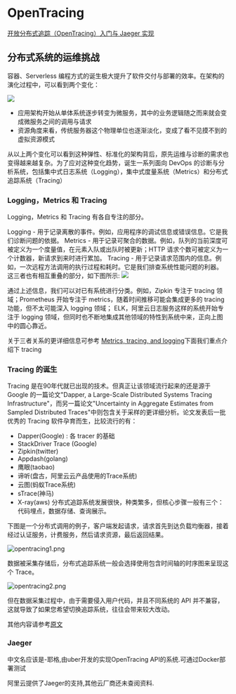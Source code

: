 OpenTracing
======================

[开放分布式追踪（OpenTracing）入门与 Jaeger 实现](https://yq.aliyun.com/articles/514488)

分布式系统的运维挑战
------------------
容器、Serverless 编程方式的诞生极大提升了软件交付与部署的效率。在架构的演化过程中，可以看到两个变化：

![](http://ata2-img.cn-hangzhou.img-pub.aliyun-inc.com/9e95e41a2fa724dc66b2f49a967845c6.png)
* 应用架构开始从单体系统逐步转变为微服务，其中的业务逻辑随之而来就会变成微服务之间的调用与请求
* 资源角度来看，传统服务器这个物理单位也逐渐淡化，变成了看不见摸不到的虚拟资源模式

从以上两个变化可以看到这种弹性、标准化的架构背后，原先运维与诊断的需求也变得越来越复杂。为了应对这种变化趋势，诞生一系列面向 DevOps 的诊断与分析系统，包括集中式日志系统（Logging），集中式度量系统（Metrics）和分布式追踪系统（Tracing）

### Logging，Metrics 和 Tracing

Logging，Metrics 和 Tracing 有各自专注的部分。

Logging - 用于记录离散的事件。例如，应用程序的调试信息或错误信息。它是我们诊断问题的依据。
Metrics - 用于记录可聚合的数据。例如，队列的当前深度可被定义为一个度量值，在元素入队或出队时被更新；HTTP 请求个数可被定义为一个计数器，新请求到来时进行累加。
Tracing - 用于记录请求范围内的信息。例如，一次远程方法调用的执行过程和耗时。它是我们排查系统性能问题的利器。
这三者也有相互重叠的部分，如下图所示:
![](http://ata2-img.cn-hangzhou.img-pub.aliyun-inc.com/92806aa2426813a4f47e6ba9b01f76f7.png)

通过上述信息，我们可以对已有系统进行分类。例如，Zipkin 专注于 tracing 领域；Prometheus 开始专注于 metrics，随着时间推移可能会集成更多的 tracing 功能，但不太可能深入 logging 领域； ELK，阿里云日志服务这样的系统开始专注于 logging 领域，但同时也不断地集成其他领域的特性到系统中来，正向上图中的圆心靠近。

关于三者关系的更详细信息可参考 [Metrics, tracing, and logging](http://peter.bourgon.org/blog/2017/02/21/metrics-tracing-and-logging.html?spm=a2c4e.11153940.blogcont514488.18.11b730c2dYH4KD)下面我们重点介绍下 tracing

### Tracing 的诞生
Tracing 是在90年代就已出现的技术。但真正让该领域流行起来的还是源于 Google 的一篇论文"Dapper, a Large-Scale Distributed Systems Tracing Infrastructure"，而另一篇论文"Uncertainty in Aggregate Estimates from Sampled Distributed Traces"中则包含关于采样的更详细分析。论文发表后一批优秀的 Tracing 软件孕育而生，比较流行的有：

* Dapper(Google) : 各 tracer 的基础
* StackDriver Trace (Google)
* Zipkin(twitter)
* Appdash(golang)
* 鹰眼(taobao)
* 谛听(盘古，阿里云云产品使用的Trace系统)
* 云图(蚂蚁Trace系统)
* sTrace(神马)
* X-ray(aws)
分布式追踪系统发展很快，种类繁多，但核心步骤一般有三个：代码埋点，数据存储、查询展示。

下图是一个分布式调用的例子，客户端发起请求，请求首先到达负载均衡器，接着经过认证服务，计费服务，然后请求资源，最后返回结果。

![opentracing1.png](http://ata2-img.cn-hangzhou.img-pub.aliyun-inc.com/9e30ca9d4ac0f76502e1be2f87d2a2df.png)

数据被采集存储后，分布式追踪系统一般会选择使用包含时间轴的时序图来呈现这个 Trace。

![opentracing2.png](http://ata2-img.cn-hangzhou.img-pub.aliyun-inc.com/e8813c5c6d2bf7cdc4780ad7fe477245.png)

但在数据采集过程中，由于需要侵入用户代码，并且不同系统的 API 并不兼容，这就导致了如果您希望切换追踪系统，往往会带来较大改动。

其他内容请参考[原文](https://yq.aliyun.com/articles/514488)

### Jaeger

中文名应该是-耶格,由uber开发的实现OpenTracing API的系统.可通过Docker部署测试

阿里云提供了Jaeger的支持,其他云厂商还未查阅资料.